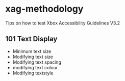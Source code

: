 # xag-methodology
Tips on how to test Xbox Accessibility Guidelines V3.2

## 101 Text Display
* Minimum text size
* Modifying text size
* Modifying text spacing
* modifying text colour
* Modifying textstyle
